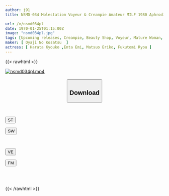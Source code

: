 ```yaml
---
author: j91
title: NSMD-034 Molestation Voyeur & Creampie Amateur MILF 1980 Aphrodisiac Oil Massage Vol. 34 A Woman Who Is Unknowingly Smeared With Massage Oil Containing A Super Strong Aphrodisiac Is Surprised At How Hot Her Body Is, And Finds Herself Wanting A Dick. Although She Is Confused And Embarrassed By The Dripping Pussy Juice, She Wants Raw Sex And Creampie.

url: /v/nsmd034pl
date: 1970-01-25T01:15:00Z
image: "nsmd034pl.jpg"
tags: [Upcoming releases, Creampie, Beauty Shop, Voyeur, Mature Woman, Lotion	]
maker: [ Oyaji No Kosatsu  ]
actress: [ Harata Kyouko ,Enta Emi, Matsuo Eriko, Fukutomi Ryou ]
---
```



{{< rawhtml >}}

<div class="video" data-videoid="pending_link_3.html">
    <a href="javascript:;">
        <img src="/v/nsmd034pl/nsmd034pl.jpg" width="WIDTH" height="HEIGHT" alt="nsmd034pl.mp4" loading="lazy">
    </a>
</div>

<script type="text/javascript" src="https://j91.asia/asset/on-demand-pend.js"></script>

<br>
  <link rel="stylesheet" href="https://j91.asia/asset/bs5.css">
  
  <center>
  <button class="btn btn-primary" type="button" data-bs-toggle="collapse" data-bs-target=".multi-collapse" aria-expanded="false" aria-controls="multiCollapseExample1 multiCollapseExample2"><h2>Download</h2></button></center>
</p>
<div class="row">
  <div class="col">
    <div class="collapse multi-collapse" id="multiCollapseExample1">
      <div class="card card-body">
	      	      <br>
<div class="buttons">  
<p><a href="https://j91.asia/pending_link_3.html" target="_blank"><button class="btn-hover color-3"><i class="fa fa-download"></i> ST</button></a></p>
<p><a href="https://j91.asia/pending_link_3.html" target="_blank"><button class="btn-hover color-2"><i class="fa fa-download"></i> SW</button></a></p></div>
    </div>
  </div>
</div>
  <div class="col">
    <div class="collapse multi-collapse" id="multiCollapseExample2">
      <div class="card card-body">
	      <br>
<div class="buttons">
<p><a href="https://j91.asia/pending_link_3.html" target="_blank"><button class="btn-hover color-9"><i class="fa fa-download"></i> VE</button></a></p>
<p><a href="https://j91.asia/pending_link_3.html" target="_blank"><button class="btn-hover color-8"><i class="fa fa-download"></i> FM</button></a></p></div>
<br><br>
      </div>
    </div>
  </div>
</div>

{{< /rawhtml >}}
